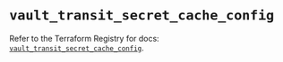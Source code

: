 # `vault_transit_secret_cache_config`

Refer to the Terraform Registry for docs: [`vault_transit_secret_cache_config`](https://registry.terraform.io/providers/hashicorp/vault/4.7.0/docs/resources/transit_secret_cache_config).
